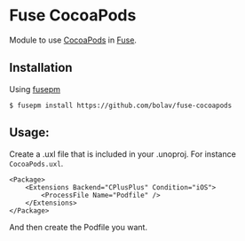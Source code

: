 Fuse CocoaPods
==============

Module to use [CocoaPods](https://cocoapods.org/) in [Fuse](http://www.fusetools.com/).

## Installation

Using [fusepm](https://github.com/bolav/fusepm)

    $ fusepm install https://github.com/bolav/fuse-cocoapods


## Usage:

Create a .uxl file that is included in your .unoproj. For instance `CocoaPods.uxl`.

    <Package>
        <Extensions Backend="CPlusPlus" Condition="iOS">
            <ProcessFile Name="Podfile" />
        </Extensions>
    </Package>

And then create the Podfile you want.
